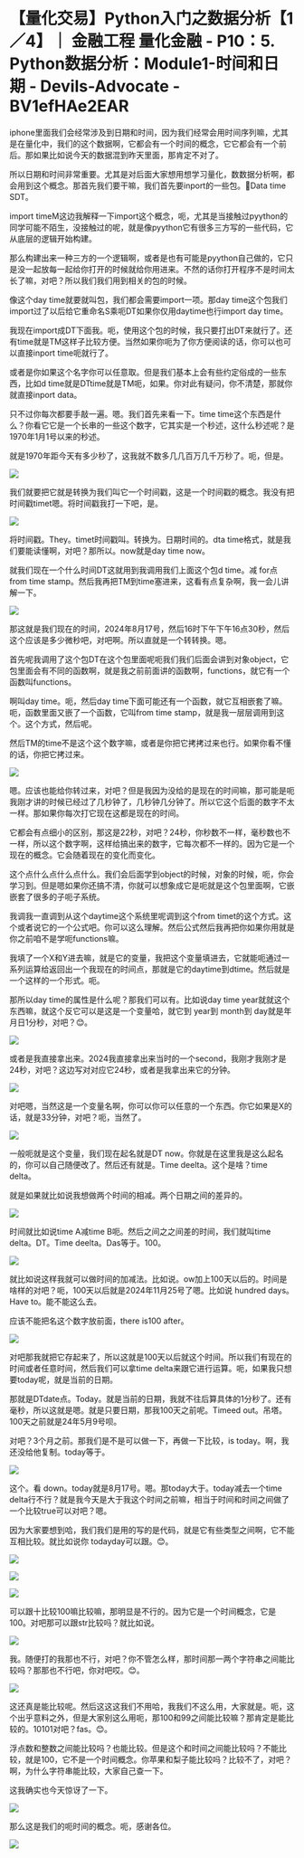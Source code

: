 # 【量化交易】Python入门之数据分析【1／4】｜ 金融工程 量化金融 - P10：5. Python数据分析：Module1-时间和日期 - Devils-Advocate - BV1efHAe2EAR

iphone里面我们会经常涉及到日期和时间，因为我们经常会用时间序列嘛，尤其是在量化中，我们的这个数据啊，它都会有一个时间的概念，它它都会有一个前后。那如果比如说今天的数据混到昨天里面，那肯定不对了。

所以日期和时间非常重要。尤其是对后面大家想用想学习量化，数数据分析啊，都会用到这个概念。那首先我们要干嘛，我们首先要inport的一些包。🎼Data time SDT。

import timeM这边我解释一下import这个概念，呃，尤其是当接触过pyython的同学可能不陌生，没接触过的呢，就是像pyython它有很多三方写的一些代码，它从底层的逻辑开始构建。

那么构建出来一种三方的一个逻辑啊，或者是也有可能是pyython自己做的，它只是没一起放每一起给你打开的时候就给你用进来。不然的话你打开程序不是时间太长了嘛，对吧？所以我们我们用到相关的包的时候。

像这个day time就要就叫包，我们都会需要import一项。那day time这个包我们import过了以后给它重命名S乘呃DT如果你仅用daytime也行import day time。

我现在import成DT下面我。呃，使用这个包的时候，我只要打出DT来就行了。还有time就是TM这样子比较方便。当然如果你呃为了你方便阅读的话，你可以也可以直接inport time呃就行了。

或者是你如果这个名字你可以任意取。但是我们基本上会有些约定俗成的一些东西，比如d time就是DTtime就是TM呃，如果。你对此有疑问，你不清楚，那就你就直接inport data。

只不过你每次都要手敲一遍。嗯。我们首先来看一下。time time这个东西是什么？你看它它是一个长串的一些这个数字，它其实是一个秒述，这什么秒述呢？是1970年1月1号以来的秒述。

就是1970年距今天有多少秒了，这我就不数多几几百万几千万秒了。呃，但是。

![](img/ba854bb706d5b7d56759ff0afc6da4e8_1.png)

我们就要把它就是转换为我们叫它一个时间戳，这是一个时间戳的概念。我没有把时间戳timet嗯。将时间戳我打一下吧，是。



![](img/ba854bb706d5b7d56759ff0afc6da4e8_3.png)

将时间戳。They。timet时间戳叫。转换为。日期时间的。dta time格式，就是我们要能读懂啊，对吧？那所以。now就是day time now。

就我们现在一个什么时间DT这就用到我调用我们上面这个包d time。减 for点from time stamp。然后我再把TM到time塞进来，这看有点复杂啊，我一会儿讲解一下。



![](img/ba854bb706d5b7d56759ff0afc6da4e8_5.png)

那这就是我们现在的时间，2024年8月17号，然后16时下午下午16点30秒，然后这个应该是多少微秒吧，对吧啊。所以直就是一个转转换。嗯。

首先呢我调用了这个包DT在这个包里面呢呃我们我们后面会讲到对象object，它包里面会有不同的函数啊，就是我之前前面讲的函数啊，functions，就它有一个函数叫functions。

啊叫day time。呃，然后day time下面可能还有一个函数，就它互相嵌套了嘛。呃，函数里面又嵌了一个函数，它叫from time stamp，就是我一层层调用到这个。这个方式，然后呢。

然后TM的time不是这个这个数字嘛，或者是你把它拷拷过来也行。如果你看不懂的话，你把它拷过来。

![](img/ba854bb706d5b7d56759ff0afc6da4e8_7.png)

嗯。应该也能给你转过来，对吧？但是我因为没给的是现在的时间嘛，那可能是呃我刚才讲的时候已经过了几秒钟了，几秒钟几分钟了。所以它这个后面的数字不太一样。那如果你每次打它现在这都是现在的时间。

它都会有点细小的区别，那这是22秒，对吧？24秒，你秒数不一样，毫秒数也不一样，所以这个数字啊，这样给搞出来的数字，它每次都不一样的。因为它是一个现在的概念。它会随着现在的变化而变化。

这个点什么点什么点什么。我们会后面学到object的时候，对象的时候，呃，你会学习到。但是嗯如果你还搞不清，你就可以想象成它是呃就是这个包里面啊，它嵌嵌套了很多的子呃子系统。

我调我一直调到从这个daytime这个系统里呢调到这个from timet的这个方式。这个或者说它的一个公式吧。你可以这么理解。然后公式然后我再把你如果你用就是你之前咱不是学呃functions嘛。

我填了一个X和Y进去嘛，就是它的变量，我把这个变量填进去，它就能呃通过一系列运算给返回出一个我现在的时间点，那就是它的daytime到dtime。然后就是一个这样的一个形式。呃。

那所以day time的属性是什么呢？那我们可以有。比如说day time year就就这个东西嘛，就这个反它可以是这是一个变量哈，就它到 year到 month到 day就是年月日1分秒，对吧？😊。



![](img/ba854bb706d5b7d56759ff0afc6da4e8_9.png)

或者是我直接拿出来。2024我直接拿出来当时的一个second，我刚才我刚才是24秒，对吧？这边写对对应它24秒，或者是我拿出来它的分钟。



![](img/ba854bb706d5b7d56759ff0afc6da4e8_11.png)

对吧嗯，当然这是一个变量名啊，你可以你可以任意的一个东西。你它如果是X的话，就是33分钟，对吧？呃，当然了。



![](img/ba854bb706d5b7d56759ff0afc6da4e8_13.png)

一般呃就是这个变量，我们现在起名就是DT now。你就是在这里我是这么起名的，你可以自己随便改了。然后还有就是。Time deelta。这个是啥？time delta。

就是如果就比如说我想做两个时间的相减。两个日期之间的差异的。

![](img/ba854bb706d5b7d56759ff0afc6da4e8_15.png)

时间就比如说time A减time B呃。然后之间之之间差的时间，我们就叫time delta。DT。Time deelta。Das等于。100。



![](img/ba854bb706d5b7d56759ff0afc6da4e8_17.png)

就比如说这样我就可以做时间的加减法。比如说。ow加上100天以后的。时间是啥样的对吧？呃，100天以后就是2024年11月25号了嗯。比如说 hundred days。Have to。能不能这么去。

应该不能把名这个数字放前面，there is100 after。

![](img/ba854bb706d5b7d56759ff0afc6da4e8_19.png)

对吧那我就把它存起来了，所以这就是100天以后就这个时间。所以我们有现在的时间或者任意时间，然后我们可以拿time delta来跟它进行运算。呃，如果我只想要today呢，就是当前的日期。

那就是DTdate点。Today。就是当前的日期，我就不往后算具体的1分秒了。还有毫秒，所以这就是嗯。就是只要日期，那我100天之前呢。Timeed out。吊塔。100天之前就是24年5月9号呗。

对吧？3个月之前。那我们是不是可以做一下，再做一下比较，is today。啊，我还没给他复制。today等于。



![](img/ba854bb706d5b7d56759ff0afc6da4e8_21.png)

这个。看 down。today就是8月17号。嗯。那today大于。today减去一个time delta行不行？就是我今天是大于我这个时间之前嘛，相当于时间和时间之间做了一个比较true可以对吧？嗯。

因为大家要想到哈，我们我们是用的写的是代码，就是它有些类型之间啊，它不能互相比较。就比如说你 todayday可以跟。😊。



![](img/ba854bb706d5b7d56759ff0afc6da4e8_23.png)

![](img/ba854bb706d5b7d56759ff0afc6da4e8_24.png)

![](img/ba854bb706d5b7d56759ff0afc6da4e8_25.png)

可以跟十比较100嘛比较嘛，那明显是不行的。因为它是一个时间概念，它是100。对吧那可以跟str比较吗？就比如说。



![](img/ba854bb706d5b7d56759ff0afc6da4e8_27.png)

我。随便打的我那也不行，对吧？你不管怎么样，那时间那一两个字符串之间能比较吗？那那也不行吧，你对吧哎。😊。



![](img/ba854bb706d5b7d56759ff0afc6da4e8_29.png)

这还真是能比较呢。然后这这这我们不用哈，我我们不这么用，大家就是。呃，这个出乎意料之外，但是大家别这么用呃，那100和99之间能比较嘛？那肯定是能比较的。10101对吧？fas。😊。

浮点数和整数之间能比较吗？也能比较。但是这个和时间之间能比较吗？不能比较，就是100，它不是一个时间概念。你苹果和梨子能比较吗？比较不了，对吧？啊，为什么字符串能比较，大家自己查一下。

这我确实也今天惊讶了一下。

![](img/ba854bb706d5b7d56759ff0afc6da4e8_31.png)

那么这是我们的呃时间的概念。呃，感谢各位。

![](img/ba854bb706d5b7d56759ff0afc6da4e8_33.png)